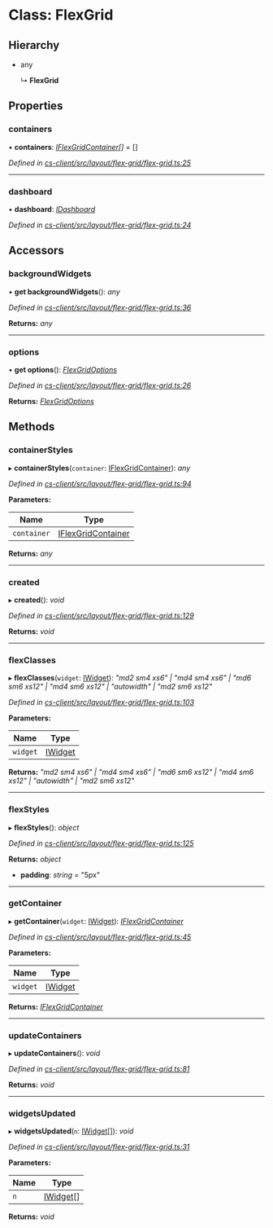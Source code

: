 # Class: FlexGrid

## Hierarchy

* any

  ↳ **FlexGrid**

## Properties

###  containers

• **containers**: *[IFlexGridContainer](../interfaces/_cs_client_src_layout_flex_grid_flex_grid_options_.iflexgridcontainer.md)[]* =  []

*Defined in [cs-client/src/layout/flex-grid/flex-grid.ts:25](https://github.com/TNOCS/csnext/blob/40018c3a/packages/cs-client/src/layout/flex-grid/flex-grid.ts#L25)*

___

###  dashboard

• **dashboard**: *[IDashboard](../interfaces/_cs_core_src_dashboard_dashboard_.idashboard.md)*

*Defined in [cs-client/src/layout/flex-grid/flex-grid.ts:24](https://github.com/TNOCS/csnext/blob/40018c3a/packages/cs-client/src/layout/flex-grid/flex-grid.ts#L24)*

## Accessors

###  backgroundWidgets

• **get backgroundWidgets**(): *any*

*Defined in [cs-client/src/layout/flex-grid/flex-grid.ts:36](https://github.com/TNOCS/csnext/blob/40018c3a/packages/cs-client/src/layout/flex-grid/flex-grid.ts#L36)*

**Returns:** *any*

___

###  options

• **get options**(): *[FlexGridOptions](_cs_client_src_layout_flex_grid_flex_grid_options_.flexgridoptions.md)*

*Defined in [cs-client/src/layout/flex-grid/flex-grid.ts:26](https://github.com/TNOCS/csnext/blob/40018c3a/packages/cs-client/src/layout/flex-grid/flex-grid.ts#L26)*

**Returns:** *[FlexGridOptions](_cs_client_src_layout_flex_grid_flex_grid_options_.flexgridoptions.md)*

## Methods

###  containerStyles

▸ **containerStyles**(`container`: [IFlexGridContainer](../interfaces/_cs_client_src_layout_flex_grid_flex_grid_options_.iflexgridcontainer.md)): *any*

*Defined in [cs-client/src/layout/flex-grid/flex-grid.ts:94](https://github.com/TNOCS/csnext/blob/40018c3a/packages/cs-client/src/layout/flex-grid/flex-grid.ts#L94)*

**Parameters:**

Name | Type |
------ | ------ |
`container` | [IFlexGridContainer](../interfaces/_cs_client_src_layout_flex_grid_flex_grid_options_.iflexgridcontainer.md) |

**Returns:** *any*

___

###  created

▸ **created**(): *void*

*Defined in [cs-client/src/layout/flex-grid/flex-grid.ts:129](https://github.com/TNOCS/csnext/blob/40018c3a/packages/cs-client/src/layout/flex-grid/flex-grid.ts#L129)*

**Returns:** *void*

___

###  flexClasses

▸ **flexClasses**(`widget`: [IWidget](../interfaces/_cs_core_src_widget_widget_.iwidget.md)): *"md2 sm4 xs6" | "md4 sm4 xs6" | "md6 sm6 xs12" | "md4 sm6 xs12" | "autowidth" | "md2 sm6 xs12"*

*Defined in [cs-client/src/layout/flex-grid/flex-grid.ts:103](https://github.com/TNOCS/csnext/blob/40018c3a/packages/cs-client/src/layout/flex-grid/flex-grid.ts#L103)*

**Parameters:**

Name | Type |
------ | ------ |
`widget` | [IWidget](../interfaces/_cs_core_src_widget_widget_.iwidget.md) |

**Returns:** *"md2 sm4 xs6" | "md4 sm4 xs6" | "md6 sm6 xs12" | "md4 sm6 xs12" | "autowidth" | "md2 sm6 xs12"*

___

###  flexStyles

▸ **flexStyles**(): *object*

*Defined in [cs-client/src/layout/flex-grid/flex-grid.ts:125](https://github.com/TNOCS/csnext/blob/40018c3a/packages/cs-client/src/layout/flex-grid/flex-grid.ts#L125)*

**Returns:** *object*

* **padding**: *string* = "5px"

___

###  getContainer

▸ **getContainer**(`widget`: [IWidget](../interfaces/_cs_core_src_widget_widget_.iwidget.md)): *[IFlexGridContainer](../interfaces/_cs_client_src_layout_flex_grid_flex_grid_options_.iflexgridcontainer.md)*

*Defined in [cs-client/src/layout/flex-grid/flex-grid.ts:45](https://github.com/TNOCS/csnext/blob/40018c3a/packages/cs-client/src/layout/flex-grid/flex-grid.ts#L45)*

**Parameters:**

Name | Type |
------ | ------ |
`widget` | [IWidget](../interfaces/_cs_core_src_widget_widget_.iwidget.md) |

**Returns:** *[IFlexGridContainer](../interfaces/_cs_client_src_layout_flex_grid_flex_grid_options_.iflexgridcontainer.md)*

___

###  updateContainers

▸ **updateContainers**(): *void*

*Defined in [cs-client/src/layout/flex-grid/flex-grid.ts:81](https://github.com/TNOCS/csnext/blob/40018c3a/packages/cs-client/src/layout/flex-grid/flex-grid.ts#L81)*

**Returns:** *void*

___

###  widgetsUpdated

▸ **widgetsUpdated**(`n`: [IWidget](../interfaces/_cs_core_src_widget_widget_.iwidget.md)[]): *void*

*Defined in [cs-client/src/layout/flex-grid/flex-grid.ts:31](https://github.com/TNOCS/csnext/blob/40018c3a/packages/cs-client/src/layout/flex-grid/flex-grid.ts#L31)*

**Parameters:**

Name | Type |
------ | ------ |
`n` | [IWidget](../interfaces/_cs_core_src_widget_widget_.iwidget.md)[] |

**Returns:** *void*
